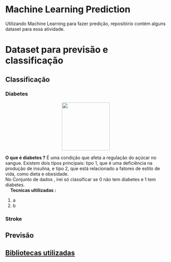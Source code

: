 # Machine Learning Prediction
Utilizando Machine Learning para fazer predição, repositório contém alguns dataset para essa atividade.


# Dataset para previsão e classificação

## Classificação

### Diabetes 
<div align='center'>
    <img src="https://images.pexels.com/photos/5469033/pexels-photo-5469033.jpeg?auto=compress&cs=tinysrgb&w=1260&h=750&dpr=1" height=150/>
</div>

__O que é diabetes ?__ É uma condição que afeta a regulação do açúcar no sangue. Existem dois tipos principais: tipo 1, que é uma deficiência na produção de insulina, e tipo 2, que está relacionado a fatores de estilo de vida, como dieta e obesidade. \
No Conjunto de dados , irei só classificar se 0 não tem diabetes e 1 tem diabetes.\
&nbsp;
&nbsp;
__Tecnicas ultilizadas :__
1. a
2. b

### Stroke

## Previsão


## [Bibliotecas utilizadas](libs/requeriments.txt)